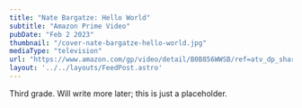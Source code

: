 ```yaml
---
title: "Nate Bargatze: Hello World"
subtitle: "Amazon Prime Video"
pubDate: "Feb 2 2023"
thumbnail: "/cover-nate-bargatze-hello-world.jpg"
mediaType: "television"
url: "https://www.amazon.com/gp/video/detail/B0B856WWSB/ref=atv_dp_share_cu_r"
layout: '../../layouts/FeedPost.astro'
---
```


Third grade. Will write more later; this is just a placeholder.